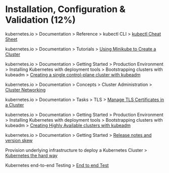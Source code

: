 # Installation, Configuration & Validation (12%)

kubernetes.io > Documentation > Reference > kubectl CLI > [kubectl Cheat Sheet](https://kubernetes.io/docs/reference/kubectl/cheatsheet/)

kubernetes.io > Documentation > Tutorials > [Using Minikube to Create a Cluster](https://kubernetes.io/docs/tutorials/kubernetes-basics/create-cluster/)

kubernetes.io > Documentation > Getting Started > Production Environment > Installing Kubernetes with deployment tools > Bootstrapping clusters with kubeadm > [Creating a single control-plane cluster with kubeadm](https://kubernetes.io/docs/setup/production-environment/tools/kubeadm/create-cluster-kubeadm/)

kubernetes.io > Documentation > Concepts > Cluster Administration > [Cluster Networking](https://kubernetes.io/docs/concepts/cluster-administration/networking/#how-to-implement-the-kubernetes-networking-model)

kubernetes.io > Documentation > Tasks > TLS > [Manage TLS Certificates in a Cluster](https://kubernetes.io/docs/tasks/tls/managing-tls-in-a-cluster/)

kubernetes.io > Documentation > Getting Started > Production Environment > Installing Kubernetes with deployment tools > Bootstrapping clusters with kubeadm > [Creating Highly Available clusters with kubeadm](https://kubernetes.io/docs/setup/production-environment/tools/kubeadm/high-availability/)

kubernetes.io > Documentation > Getting Started > [Release notes and version skew](https://kubernetes.io/docs/setup/release/)

Provision underlying infrastructure to deploy a Kubernetes Cluster > [Kubernetes the hard way](https://github.com/kelseyhightower/kubernetes-the-hard-way/blob/f9486b081f8f54dd63a891463f0b0e783d084307/docs/01-infrastructure-gcp.md)

Kubernetes end-to-end Testing > [End to end Test](https://kubernetes.io/blog/2019/03/22/kubernetes-end-to-end-testing-for-everyone/)
